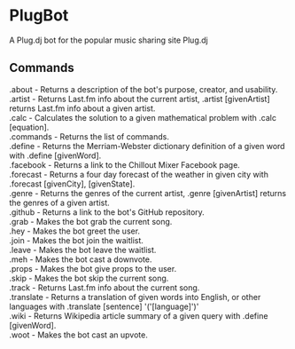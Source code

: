 PlugBot
=======

A Plug.dj bot for the popular music sharing site Plug.dj

Commands
--------

.about - Returns a description of the bot's purpose, creator, and usability.  
.artist - Returns Last.fm info about the current artist, .artist [givenArtist] returns Last.fm info about a given artist.  
.calc - Calculates the solution to a given mathematical problem with .calc [equation].  
.commands - Returns the list of commands.   
.define - Returns the Merriam-Webster dictionary definition of a given word with .define [givenWord].  
.facebook - Returns a link to the Chillout Mixer Facebook page.  
.forecast - Returns a four day forecast of the weather in given city with .forecast [givenCity], [givenState].  
.genre - Returns the genres of the current artist, .genre [givenArtist] returns the genres of a given artist.  
.github - Returns a link to the bot's GitHub repository.  
.grab - Makes the bot grab the current song.  
.hey - Makes the bot greet the user.  
.join - Makes the bot join the waitlist.  
.leave - Makes the bot leave the waitlist.  
.meh - Makes the bot cast a downvote.  
.props - Makes the bot give props to the user.   
.skip - Makes the bot skip the current song.  
.track - Returns Last.fm info about the current song.  
.translate - Returns a translation of given words into English, or other languages with .translate [sentence] '('[language]')'  
.wiki - Returns Wikipedia article summary of a given query with .define [givenWord].  
.woot - Makes the bot cast an upvote.  
